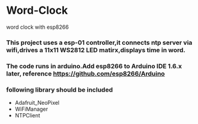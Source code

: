 # Word-Clock
word clock with esp8266

### This project uses a esp-01 controller,it connects ntp server via wifi,drives a 11x11 WS2812 LED matirx,displays time in word.
### The code runs in arduino.Add esp8266 to Arduino IDE 1.6.x later, reference https://github.com/esp8266/Arduino

### following library should be included
- Adafruit_NeoPixel
- WiFiManager
- NTPClient

